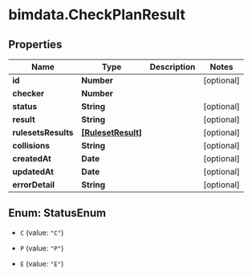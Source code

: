 # bimdata.CheckPlanResult

## Properties
Name | Type | Description | Notes
------------ | ------------- | ------------- | -------------
**id** | **Number** |  | [optional] 
**checker** | **Number** |  | 
**status** | **String** |  | [optional] 
**result** | **String** |  | [optional] 
**rulesetsResults** | [**[RulesetResult]**](RulesetResult.md) |  | [optional] 
**collisions** | **String** |  | [optional] 
**createdAt** | **Date** |  | [optional] 
**updatedAt** | **Date** |  | [optional] 
**errorDetail** | **String** |  | [optional] 


<a name="StatusEnum"></a>
## Enum: StatusEnum


* `C` (value: `"C"`)

* `P` (value: `"P"`)

* `E` (value: `"E"`)




